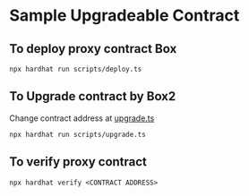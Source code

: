 # Sample Upgradeable Contract

## To deploy proxy contract Box
```
npx hardhat run scripts/deploy.ts
```

## To Upgrade contract by Box2
Change contract address at [upgrade.ts](./scripts/upgrade.ts)
```
npx hardhat run scripts/upgrade.ts
```

## To verify proxy contract
```
npx hardhat verify <CONTRACT ADDRESS>
```
